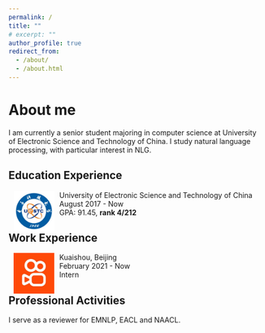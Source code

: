 ```yaml
---
permalink: /
title: ""
# excerpt: ""
author_profile: true
redirect_from: 
  - /about/
  - /about.html
---
```

# About me
I am currently a senior student majoring in computer science at University of Electronic Science and Technology of China. I study natural language processing, with particular interest in NLG.

## Education Experience

<dl><dt><img align="left" width="80" height="80" hspace="10" src="images/uestc.png" /></dt><dt> University of Electronic Science and Technology of China</dt><dd>August 2017 - Now</dd><dd>GPA: 91.45, <strong>rank 4/212</strong></dd></dl>

## Work Experience
<dl><dt><img align="left" width="80" height="80" hspace="10" src="images/Kuaishou.jpg" /></dt><dt> Kuaishou, Beijing</dt><dd>February 2021 - Now</dd><dd>Intern</dd></dl>


## Professional Activities
I serve as a reviewer for EMNLP, EACL and NAACL.

<!-- ## Honors & Awards -->
